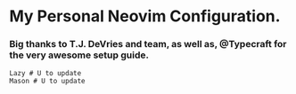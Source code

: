 # My Personal Neovim Configuration.
### Big thanks to T.J. DeVries and team, as well as, @Typecraft for the very awesome setup guide.

```
Lazy # U to update
Mason # U to update
```
